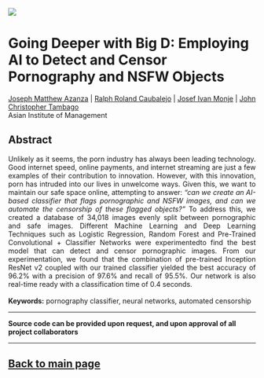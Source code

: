 [<img src="../images/ml2_censor_graphic.png">](https://raw.githubusercontent.com/josephazanzajosephazanza.github.io/master/images/ml2_censor.graphic.png)

# Going Deeper with Big D: Employing AI to Detect and Censor Pornography and NSFW Objects

[Joseph Matthew Azanza](https://www.linkedin.com/in/josephazanza/) | [Ralph Roland Caubalejo](https://www.linkedin.com/in/ralph-caubalejo) | [Josef Ivan Monje](https://www.linkedin.com/in/josefmonje/) | [John Christopher Tambago](https://www.linkedin.com/in/jctambago/) <br>
Asian Institute of Management

## Abstract
<p align='justify'>
Unlikely as it seems, the porn industry has always been leading technology. Good internet speed, online payments, and internet streaming are just a few examples of their contribution to innovation. However, with this innovation, porn has intruded into our lives in unwelcome ways. Given this, we want to maintain our safe space online, attempting to answer: <i>“can we create an AI-based classifier that flags pornographic and NSFW images, and can we automate the censorship of these flagged objects?”</i> To address this, we created a database of 34,018 images evenly split between pornographic and safe images. Different Machine Learning and Deep Learning Techniques such as Logistic Regression, Random Forest and Pre-Trained Convolutional + Classifier Networks were experimentedto find the best model that can detect and censor pornographic images. From our experimentation, we found that the combination of pre-trained Inception ResNet v2 coupled with our trained classifier yielded the best accuracy of 96.2% with a precision of 97.6% and recall of 95.5%. Our network is also real-time ready with a classification time of 0.4 seconds.
<br><br>
<b>Keywords:</b> pornography classifier, neural networks, automated censorship
</p>

---

**Source code can be provided upon request, and upon approval of all project collaborators**

---

## [Back to main page](https://josephazanza.github.io/)